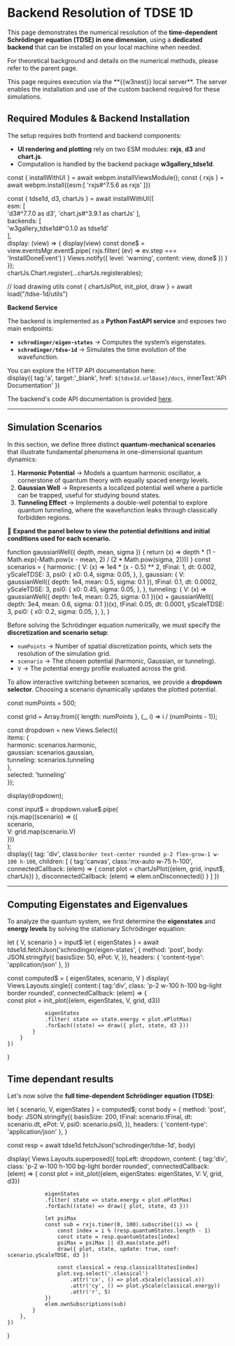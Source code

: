 
# Backend Resolution of TDSE 1D

This page demonstrates the numerical resolution of the **time-dependent Schrödinger equation (TDSE) in one dimension**, 
using a **dedicated backend** that can be installed on your local machine when needed.

For theoretical background and details on the numerical methods, please refer to the parent page.

<note level="warning" title="Not available online"> 
This page requires execution via the **{{w3nest}} local server**.
The server enables the installation and use of the custom backend required for these simulations.
</note>


## **Required Modules & Backend Installation**  

The setup requires both frontend and backend components:
*  **UI rendering and plotting** rely on two ESM modules: **rxjs**, **d3** and **chart.js**.
*  Computation is handled by the backend package **w3gallery_tdse1d**.


<js-cell>  
const { installWithUI } = await webpm.installViewsModule();  
const { rxjs } = await webpm.install({esm:[ 'rxjs#^7.5.6 as rxjs' ]})

const { tdse1d, d3, chartJs } = await installWithUI({  
    esm: [   
        'd3#^7.7.0 as d3',
        'chart.js#^3.9.1 as chartJs'
    ],  
    backends: [  
        'w3gallery_tdse1d#^0.1.0 as tdse1d'  
    ],  
    display: (view) => {
        display(view)
        const done$ = view.eventsMgr.event$.pipe(
            rxjs.filter( (ev) => ev.step === 'InstallDoneEvent')
        )
        Views.notify({
            level: 'warning',
            content: view,
            done$
        })
    }
});  
chartJs.Chart.register(...chartJs.registerables);

// load drawing utils
const { chartJsPlot, init_plot, draw  } = await load("/tdse-1d/utils")

</js-cell>  

**Backend Service**

The backend is implemented as a **Python FastAPI service** and exposes two main endpoints:
- **`schrodinger/eigen-states`** → Computes the system’s eigenstates.
- **`schrodinger/tdse-1d`** → Simulates the time evolution of the wavefunction.  

You can explore the HTTP API documentation here: 
<js-cell>  
display({
    tag:'a', 
    target:'_blank', 
    href: `${tdse1d.urlBase}/docs`,
    innerText:'API Documentation'
})  
</js-cell>  

The backend's code API documentation is provided [here](@nav/tdse-1d/backend/api).

---

## **Simulation Scenarios**  

In this section, we define three distinct **quantum-mechanical scenarios** that illustrate fundamental phenomena 
in one-dimensional quantum dynamics:
1. **Harmonic Potential** → Models a quantum harmonic oscillator, a cornerstone of quantum theory with equally 
   spaced energy levels.
2. **Gaussian Well** → Represents a localized potential well where a particle can be trapped, useful for studying 
   bound states.
3. **Tunneling Effect** → Implements a double-well potential to explore quantum tunneling, where the wavefunction 
   leaks through classically forbidden regions.

📌 **Expand the panel below to view the potential definitions and initial conditions used for each scenario.**

<note level="info" icon="fas fa-code" title="Scenario" expandable="true" mode="stateful">
<js-cell>

function gaussianWell({ depth, mean, sigma }) {
    return (x) =>
        depth *
        (1 - Math.exp(-Math.pow(x - mean, 2) / (2 * Math.pow(sigma, 2))))
}
const scenarios = {
    harmonic: {
        V: (x) => 1e4 * (x - 0.5) ** 2,
        tFinal: 1,
        dt: 0.002,
        yScaleTDSE: 3,
        psi0: {
            x0: 0.4,
            sigma: 0.05,
        },
    },
    gaussian: {
        V: gaussianWell({ depth: 1e4, mean: 0.5, sigma: 0.1 }),
        tFinal: 0.1,
        dt: 0.0002,
        yScaleTDSE: 3,
        psi0: {
            x0: 0.45,
            sigma: 0.05,
        },
    },
    tunneling: {
        V: (x) =>
            gaussianWell({ depth: 1e4, mean: 0.25, sigma: 0.1 })(x) +
            gaussianWell({ depth: 3e4, mean: 0.6, sigma: 0.1 })(x),
        tFinal: 0.05,
        dt: 0.0001,
        yScaleTDSE: 3,
        psi0: {
            x0: 0.2,
            sigma: 0.05,
        },
    },
}
</js-cell>
</note>

Before solving the Schrödinger equation numerically, we must specify the **discretization and scenario setup**:

* `numPoints` → Number of spatial discretization points, which sets the resolution of the simulation grid.
* `scenario` → The chosen potential (harmonic, Gaussian, or tunneling).
* `V` → The potential energy profile evaluated across the grid.

To allow interactive switching between scenarios, we provide a **dropdown selector**. 
Choosing a scenario dynamically updates the plotted potential.

<js-cell>  
const numPoints = 500;  

const grid = Array.from({ length: numPoints }, (_, i) => i / (numPoints - 1));  

const dropdown = new Views.Select({  
    items: {  
        harmonic: scenarios.harmonic,  
        gaussian: scenarios.gaussian,  
        tunneling: scenarios.tunneling  
    },  
    selected: 'tunneling'  
});  

display(dropdown);  

const input$ = dropdown.value$.pipe(  
    rxjs.map((scenario) => ({  
        scenario,  
        V: grid.map(scenario.V)  
    }))  
);  
display({
    tag: 'div',
    class:`border text-center rounded p-2 flex-grow-1 w-100 h-100`,
    children: [
        {
            tag:'canvas',
            class:'mx-auto w-75 h-100',
            connectedCallback: (elem) => {
                const plot = chartJsPlot({elem, grid, input$, chartJs})
            },
            disconnectedCallback: (elem) =>  elem.onDisconnected()
        }
    ]
})
</js-cell>  
 

---

## Computing Eigenstates and Eigenvalues

To analyze the quantum system, we first determine the **eigenstates** and **energy levels** by solving the stationary 
Schrödinger equation:

<js-cell reactive="true">

let { V, scenario } = input$
let { eigenStates } = await tdse1d.fetchJson('schrodinger/eigen-states', {
    method: 'post',
    body: JSON.stringify({
        basisSize: 50,
        ePot: V,
    }),
    headers: { 'content-type': 'application/json' },
})

const computed$ = {
    eigenStates,
    scenario,
    V
}
display(
    Views.Layouts.single({
        content:{
            tag:'div',
            class: 'p-2 w-100 h-100 bg-light border rounded',
            connectedCallback: (elem) => {            
                const plot = init_plot({elem, eigenStates, V, grid, d3})

                eigenStates
                .filter( state => state.energy < plot.ePlotMax)
                .forEach((state) => draw({ plot, state, d3 }))
            }
        }
    })
)
</js-cell>

## Time dependant results

Let's now solve the **full time-dependent Schrödinger equation (TDSE)**:

<js-cell reactive="true">
let { scenario, V, eigenStates } = computed$;
const body = {
    method: 'post',
    body: JSON.stringify({
        basisSize: 200,
        tFinal: scenario.tFinal,
        dt: scenario.dt,
        ePot: V,
        psi0: scenario.psi0,
    }),
    headers: { 'content-type': 'application/json' },
}

const resp = await tdse1d.fetchJson('schrodinger/tdse-1d', body)

display(
    Views.Layouts.superposed({
        topLeft: dropdown,
        content: {
            tag:'div',
            class: 'p-2 w-100 h-100 bg-light border rounded',
            connectedCallback: (elem) => {
                const plot = init_plot({elem, eigenStates: eigenStates, V: V, grid, d3})

                eigenStates
                .filter( state => state.energy < plot.ePlotMax)
                .forEach((state) => draw({ plot, state, d3 }))

                let psiMax
                const sub = rxjs.timer(0, 100).subscribe((i) => {
                    const index = i % (resp.quantumStates.length - 1)
                    const state = resp.quantumStates[index]
                    psiMax = psiMax || d3.max(state.pdf)
                    draw({ plot, state, update: true, coef: scenario.yScaleTDSE, d3 })

                    const classical = resp.classicalStates[index]
                    plot.svg.select('.classical')
                        .attr('cx', () => plot.xScale(classical.x))
                        .attr('cy', () => plot.yScale(classical.energy))
                        .attr('r', 5)
                })
                elem.ownSubscriptions(sub)
            }
        },
    })
)

</js-cell>
